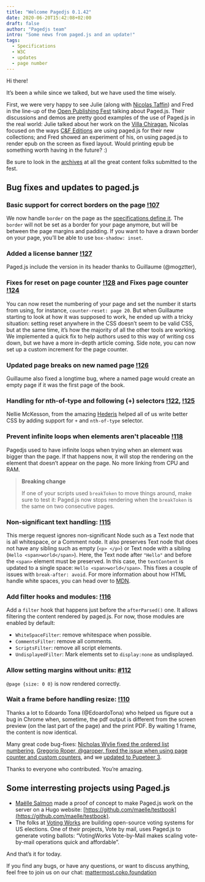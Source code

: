 ```yaml
---
title: "Welcome Pagedjs 0.1.42"
date: 2020-06-20T15:42:08+02:00
draft: false
author: "Pagedjs team"
intro: "Some news from paged.js and an update!"
tags:
  - Specifications
  - W3C
  - updates
  - page number
---
```


Hi there!

It’s been a while since we talked, but we have used the time wisely.

First, we were very happy to see Julie (along with [Nicolas Taffin](www.twitter.com/nt_polylogue)) and Fred in the line-up of the [Open Publishing Fest](https://openpublishingfest.org/) talking about Paged.js. Their discussions and demos are pretty good examples of the use of Paged.js in the real world: Julie talked about her work on the [Villa Chiragan](https://julieblanc.gitlab.io/projects/villa-chiragan/), Nicolas focused on the ways [C&F Editions](https://cfeditions.com/public/) are using paged.js for their new collections; and Fred showed an experiment of his, on using paged.js to render epub on the screen as fixed layout. Would printing epub be something worth having in the future? :)

Be sure to look in the [archives](https://openpublishingfest.org/archives.html) at all the great content folks submitted to the fest.

## Bug fixes and updates to paged.js

### Basic support for correct borders on the page [!107](https://gitlab.coko.foundation/pagedjs/pagedjs/merge_requests/107)

We now handle `border` on the page as the [specifications define it](https://drafts.csswg.org/css-page/#page-model). The `border` will not be set as a border for your page anymore, but will be between the page margins and padding. If you want to have a drawn border on your page, you’ll be able to use `box-shadow: inset`.

### Added a license banner [!127](https://gitlab.coko.foundation/pagedjs/pagedjs/merge_requests)

Paged.js include the version in its header thanks to Guillaume (@mogztter),

### Fixes for reset on page counter [!128](https://gitlab.coko.foundation/pagedjs/pagedjs/merge_requests/128) and Fixes page counter [!124](https://gitlab.pagedmedia.org/pagedjs/pagedjs/merge_requests/124)

You can now reset the numbering of your page and set the number it starts from using, for instance, `counter-reset: page 20`. But when Guillaume starting to look at how it was supposed to work, he ended up with a tricky situation: setting reset anywhere in the CSS doesn’t seem to be valid CSS, but at the same time, it’s how the majority of all the other tools are working. We implemented a quick fix to help authors used to this way of writing css down, but we have a more in-depth article coming. Side note, you can now set up a custom increment for the page counter.

### Updated page breaks on new named page [!126](https://gitlab.coko.foundation/pagedjs/pagedjs/merge_requests/126)

Guillaume also fixed a longtime bug, where a named page would create an empty page if it was the first page of the book.

### Handling for nth-of-type and following (+) selectors [!122](https://gitlab.coko.foundation/pagedjs/pagedjs/merge_requests/122), [!125](https://gitlab.pagedmedia.org/pagedjs/pagedjs/merge_requests/125)

Nellie McKesson, from the amazing [Hederis](https://www.hederis.com/) helped all of us write better CSS by adding support for `+` and `nth-of-type` selector.

### Prevent infinite loops when elements aren't placeable [!118](https://gitlab.coko.foundation/pagedjs/pagedjs/merge_requests/118)

Pagedjs used to have infinite loops when trying when an element was bigger than the page. If that happens now, it will stop the rendering on the element that doesn’t appear on the page. No more linking from CPU and RAM.

> **Breaking change**
>
> If one of your scripts used `breakToken` to move things around, make sure to test it: Paged.js now stops rendering when the `breakToken` is the same on two consecutive pages.

### Non-significant text handling: [!115](https://gitlab.coko.foundation/pagedjs/pagedjs/merge_requests/115)

This merge request ignores non-significant Node such as a Text node that is all whitespace, or a Comment node. It also preserves Text node that does not have any sibling such as empty (`<p> </p>`) or Text node with a sibling (`Hello <span>world</span>`).
Here, the Text node after `"Hello"` and before the `<span>` element must be preserved. In this case, the `textContent` is updated to a single space:
`Hello <span>world</span>`. This fixes a couple of issues with `break-after: avoid`. For more information about how HTML handle white spaces, you can head over to [MDN](https://developer.mozilla.org/en-US/docs/Web/API/Document_Object_Model/Whitespace).

### Add filter hooks and modules: [!116](https://gitlab.coko.foundation/pagedjs/pagedjs/merge_requests/116)

Add a `filter` hook that happens just before the `afterParsed()` one. It allows filtering the content rendered by paged.js. For now, those modules are enabled by default:

- `WhiteSpaceFilter`: remove whitespace when possible.
- `CommentsFilter`: remove all comments.
- `ScriptsFilter`: remove all script elements.
- `UndisplayedFilter`: Mark elements set to `display:none` as undisplayed.

### Allow setting margins without units: [#112](https://gitlab.coko.foundation/pagedjs/pagedjs/issues/112)

`@page {size: 0 0}` is now rendered correctly.

### Wait a frame before handling resize: [!110](https://gitlab.coko.foundation/pagedjs/pagedjs/merge_requests/110)

Thanks a lot to Edoardo Tona (@EdoardoTona) who helped us figure out a bug in Chrome when, sometime, the pdf output is different from the screen preview (on the last part of the page) and the print PDF. By waiting 1 frame, the content is now identical.

Many great code bug-fixes: [Nicholas Wylie fixed the ordered list numbering](https://gitlab.coko.foundation/pagedjs/pagedjs/merge_requests/111), [Gregorio Roper, @garoper, fixed the issue when using page counter and custom counters](https://gitlab.pagedmedia.org/pagedjs/pagedjs/merge_requests/88), and we [updated to Pupeteer 3](https://gitlab.pagedmedia.org/pagedjs/pagedjs/merge_requests/121).

Thanks to everyone who contributed. You’re amazing.

## Some interresting projects using Paged.js

- [Maëlle Salmon](https://twitter.com/ma_salmon/) made a proof of concept to make Paged.js work on the server on a Hugo website: [https://github.com/maelle/testbook](https://github.com/maelle/testbook).
- The folks at [Voting Works](https://voting.works/) are building open-source voting systems for US elections. One of their projects, Vote by mail, uses Paged.js to generate voting ballots: “VotingWorks Vote-by-Mail makes scaling vote-by-mail operations quick and affordable”.

<!-- ## The question of the page counter -->

And that’s it for today.

If you find any bugs, or have any questions, or want to discuss anything, feel free to join us on our chat: [mattermost.coko.foundation](mattermost.pagedmedia.org)

